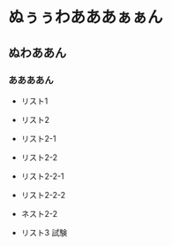 # ぬぅぅわあああぁぁん
## ぬわああん
### ああああん
- リスト1

- リスト2

- リスト2-1

- リスト2-2

- リスト2-2-1

- リスト2-2-2

- ネスト2-2

- リスト3
試験
